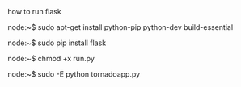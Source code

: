how to run flask

node:~$ sudo apt-get install python-pip python-dev build-essential

node:~$ sudo pip install flask

node:~$ chmod +x run.py

node:~$ sudo -E python tornadoapp.py

